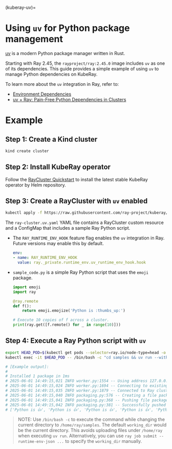 (kuberay-uv)=

# Using `uv` for Python package management

[uv](https://github.com/astral-sh/uv) is a modern Python package manager written in Rust.

Starting with Ray 2.45, the `rayproject/ray:2.45.0` image includes `uv` as one of its dependencies.
This guide provides a simple example of using `uv` to manage Python dependencies on KubeRay.

To learn more about the `uv` integration in Ray, refer to:

* [Environment Dependencies](https://docs.ray.io/en/latest/ray-core/handling-dependencies.html#using-uv-for-package-management)
* [uv + Ray: Pain-Free Python Dependencies in Clusters](https://www.anyscale.com/blog/uv-ray-pain-free-python-dependencies-in-clusters)

# Example

## Step 1: Create a Kind cluster

```sh
kind create cluster
```

## Step 2: Install KubeRay operator

Follow the [RayCluster Quickstart](kuberay-operator-deploy) to install the latest stable KubeRay operator by Helm repository.

## Step 3: Create a RayCluster with `uv` enabled

```sh
kubectl apply -f https://raw.githubusercontent.com/ray-project/kuberay/master/ray-operator/config/samples/ray-cluster.uv.yaml
```

The `ray-cluster.uv.yaml` YAML file contains a RayCluster custom resource and a ConfigMap that includes a sample Ray Python script.
* The `RAY_RUNTIME_ENV_HOOK` feature flag enables the `uv` integration in Ray. Future versions may enable this by default.
    ```yaml
    env:
    - name: RAY_RUNTIME_ENV_HOOK
      value: ray._private.runtime_env.uv_runtime_env_hook.hook
    ```
* `sample_code.py` is a simple Ray Python script that uses the `emoji` package.
    ```python
    import emoji
    import ray
    
    @ray.remote
    def f():
        return emoji.emojize('Python is :thumbs_up:')
    
    # Execute 10 copies of f across a cluster.
    print(ray.get([f.remote() for _ in range(10)]))
    ```

## Step 4: Execute a Ray Python script with `uv`

```sh
export HEAD_POD=$(kubectl get pods --selector=ray.io/node-type=head -o custom-columns=POD:metadata.name --no-headers)
kubectl exec -it $HEAD_POD -- /bin/bash -c "cd samples && uv run --with emoji /home/ray/samples/sample_code.py"

# [Example output]:
#
# Installed 1 package in 1ms
# 2025-06-01 14:49:15,021 INFO worker.py:1554 -- Using address 127.0.0.1:6379 set in the environment variable RAY_ADDRESS
# 2025-06-01 14:49:15,024 INFO worker.py:1694 -- Connecting to existing Ray cluster at address: 10.244.0.6:6379...
# 2025-06-01 14:49:15,035 INFO worker.py:1879 -- Connected to Ray cluster. View the dashboard at 10.244.0.6:8265
# 2025-06-01 14:49:15,040 INFO packaging.py:576 -- Creating a file package for local module '/home/ray/samples'.
# 2025-06-01 14:49:15,041 INFO packaging.py:368 -- Pushing file package 'gcs://_ray_pkg_d4da2ce33cf6d176.zip' (0.00MiB) to Ray cluster...
# 2025-06-01 14:49:15,042 INFO packaging.py:381 -- Successfully pushed file package 'gcs://_ray_pkg_d4da2ce33cf6d176.zip'.
# ['Python is 👍', 'Python is 👍', 'Python is 👍', 'Python is 👍', 'Python is 👍', 'Python is 👍', 'Python is 👍', 'Python is 👍', 'Python is 👍', 'Python is 👍']
```

> NOTE: Use `/bin/bash -c` to execute the command while changing the current directory to `/home/ray/samples`. The default `working_dir` would be the current directory.
This avoids uploading files under `/home/ray` when executing `uv run`.
Alternatively, you can use `ray job submit --runtime-env-json ...` to specify the `working_dir` manually.
